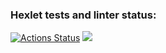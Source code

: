 ### Hexlet tests and linter status:
[![Actions Status](https://github.com/SergeiNaum/python-project-49/workflows/hexlet-check/badge.svg)](https://github.com/SergeiNaum/python-project-49/actions)
<a href="https://codeclimate.com/github/SergeiNaum/python-project-49/maintainability"><img src="https://api.codeclimate.com/v1/badges/c62b536dfd604931a711/maintainability" /></a>
